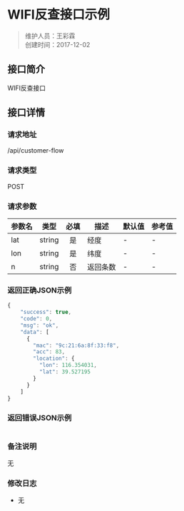 # WIFI反查接口示例
>维护人员：王彩霖  
>创建时间：2017-12-02

## 接口简介
WIFI反查接口  

## 接口详情

### 请求地址
/api/customer-flow

### 请求类型
POST

### 请求参数
| 参数名 | 类型 | 必填 | 描述 | 默认值 | 参考值 |
| --- | :---: | :---: | --- | --- | --- |
| lat | string | 是 | 经度 | - | - |
| lon | string | 是 | 纬度 | - | - |
| n | string | 否 | 返回条数 | - | - |

### 返回正确JSON示例
```javascript
{
    "success": true,
    "code": 0,
    "msg": "ok",
    "data": [
      {
        "mac": "9c:21:6a:8f:33:f8",
        "acc": 83,
        "location": {
          "lon": 116.354031,
          "lat": 39.527195
        }
      }
    ]
}
```
### 返回错误JSON示例
```javascript

```

### 备注说明
无

### 修改日志
- 无
